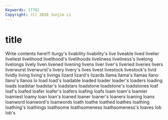 ```yaml
---
Keywords: 17782
Copyright: (C) 2020 Junjie Li
---
```


# title

Write contents here!!!
iturgy's 
livability
livability's 
live 
liveable 
lived 
livelier 
liveliest 
livelihood 
livelihood's 
livelihoods 
liveliness
liveliness's 
livelong 
livelongs 
lively 
liven 
livened 
livening 
livens 
liver 
liver's
liveried 
liveries 
livers 
liverwurst 
liverwurst's 
livery 
livery's 
lives 
livest 
livestock
livestock's 
livid 
lividly 
living 
living's 
livings 
lizard 
lizard's 
lizards 
llama
llama's 
llamas 
llano 
llano's 
llanos 
lo 
load 
load's 
loadable 
loaded
loader 
loader's 
loaders 
loading 
loads 
loadstar 
loadstar's 
loadstars 
loadstone 
loadstone's
loadstones 
loaf 
loaf's 
loafed 
loafer 
loafer's 
loafers 
loafing 
loafs 
loam
loam's 
loamier 
loamiest 
loamy 
loan 
loan's 
loaned 
loaner 
loaner's 
loaners
loaning 
loans 
loanword 
loanword's 
loanwords 
loath 
loathe 
loathed 
loathes 
loathing
loathing's 
loathings 
loathsome 
loathsomeness 
loathsomeness's 
loaves 
lob 
lob's 
